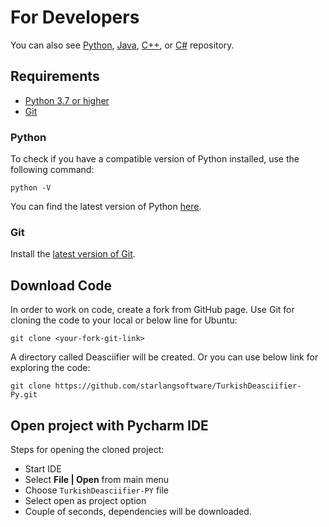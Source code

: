 For Developers
============

You can also see [Python](https://github.com/starlangsoftware/TurkishDeasciifier-Py), [Java](https://github.com/starlangsoftware/TurkishDeasciifier), [C++](https://github.com/starlangsoftware/TurkishDeasciifier-CPP), or [C#](https://github.com/starlangsoftware/TurkishDeasciifier-CS) repository.

## Requirements

* [Python 3.7 or higher](#python)
* [Git](#git)

### Python 

To check if you have a compatible version of Python installed, use the following command:

    python -V
    
You can find the latest version of Python [here](https://www.python.org/downloads/).

### Git

Install the [latest version of Git](https://git-scm.com/book/en/v2/Getting-Started-Installing-Git).

## Download Code

In order to work on code, create a fork from GitHub page. 
Use Git for cloning the code to your local or below line for Ubuntu:

	git clone <your-fork-git-link>

A directory called Deasciifier will be created. Or you can use below link for exploring the code:

	git clone https://github.com/starlangsoftware/TurkishDeasciifier-Py.git

## Open project with Pycharm IDE

Steps for opening the cloned project:

* Start IDE
* Select **File | Open** from main menu
* Choose `TurkishDeasciifier-PY` file
* Select open as project option
* Couple of seconds, dependencies will be downloaded. 
